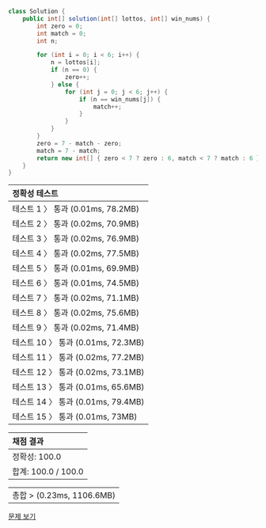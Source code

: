```java
class Solution {
    public int[] solution(int[] lottos, int[] win_nums) {
        int zero = 0;
        int match = 0;
        int n;

        for (int i = 0; i < 6; i++) {
            n = lottos[i];
            if (n == 0) {
                zero++;
            } else {
                for (int j = 0; j < 6; j++) {
                    if (n == win_nums[j]) {
                        match++;
                    }
                }
            }
        }
        zero = 7 - match - zero;
        match = 7 - match;
        return new int[] { zero < 7 ? zero : 6, match < 7 ? match : 6 };
    }
}
```
 | 정확성 테스트 |
 |  :-  |
 | 테스트 1 〉 통과 (0.01ms, 78.2MB) |
 | 테스트 2 〉 통과 (0.02ms, 70.9MB) |
 | 테스트 3 〉 통과 (0.02ms, 76.9MB) |
 | 테스트 4 〉 통과 (0.02ms, 77.5MB) |
 | 테스트 5 〉 통과 (0.01ms, 69.9MB) |
 | 테스트 6 〉 통과 (0.01ms, 74.5MB) |
 | 테스트 7 〉 통과 (0.02ms, 71.1MB) |
 | 테스트 8 〉 통과 (0.02ms, 75.6MB) |
 | 테스트 9 〉 통과 (0.02ms, 71.4MB) |
 | 테스트 10 〉 통과 (0.01ms, 72.3MB) |
 | 테스트 11 〉 통과 (0.02ms, 77.2MB) |
 | 테스트 12 〉 통과 (0.02ms, 73.1MB) |
 | 테스트 13 〉 통과 (0.01ms, 65.6MB) |
 | 테스트 14 〉 통과 (0.01ms, 79.4MB) |
 | 테스트 15 〉 통과 (0.01ms, 73MB) |

 | 채점 결과 |
 | :- |
 | 정확성: 100.0 |
 | 합계: 100.0 / 100.0 |

 ||
 | :- |
 | 총합 > (0.23ms, 1106.6MB) |

[문제 보기](https://programmers.co.kr/learn/courses/30/lessons/77484?language=java)